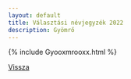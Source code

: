 ```yaml
---
layout: default
title: Választási névjegyzék 2022
description: Gyömrő
---
```


{% include Gyooxmrooxx.html %}

[Vissza](./)
